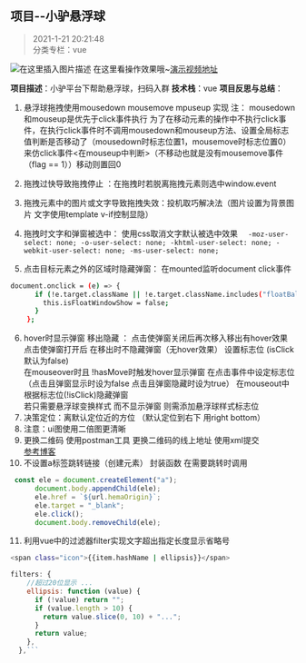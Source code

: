 ## 项目--小驴悬浮球
> 2021-1-21 20:21:48 
<br>分类专栏：vue  

![在这里插入图片描述](https://img-blog.csdnimg.cn/20210323105539941.jpg?x-oss-process=image/watermark,type_ZmFuZ3poZW5naGVpdGk,shadow_10,text_aHR0cHM6Ly9ibG9nLmNzZG4ubmV0L3FxXzQ2MzYzNzkw,size_16,color_FFFFFF,t_70#pic_center)
在这里看操作效果哦~[演示视频地址](https://blog.csdn.net/qq_46363790/article/details/115110112)


**项目描述**：小驴平台下帮助悬浮球，扫码入群
**技术栈**：vue 
**项目反思与总结**：
1. 悬浮球拖拽使用mousedown mousemove mpuseup 实现                                    注： mousedown 和mouseup是优先于click事件执行
为了在移动元素的操作中不执行click事件，在执行click事件时不调用mousedown和mouseup方法、设置全局标志值判断是否移动了（mousedown时标志位置1，mousemove时标志位置0）来仿click事件<在mouseup中判断>（不移动也就是没有mousemove事件（flag == 1））移动则置回0
2. 拖拽过快导致拖拽停止 ：在拖拽时若脱离拖拽元素则选中window.event
3. 拖拽元素中的图片或文字导致拖拽失效：投机取巧解决法（图片设置为背景图片 文字使用template v-if控制显隐）
4. 拖拽时文字和弹窗被选中： 使用css取消文字默认被选中效果
 `  -moz-user-select: none;
        -o-user-select: none;
        -khtml-user-select: none;
        -webkit-user-select: none;
        -ms-user-select: none;`
   
5. 点击目标元素之外的区域时隐藏弹窗： 在mounted监听document click事件             

```bash
document.onclick = (e) => {
      if (!e.target.className || !e.target.className.includes("floatBall")) {
        this.isFloatWindowShow = false;
      }
    };
```

6. hover时显示弹窗 移出隐藏 ： 点击使弹窗关闭后再次移入移出有hover效果 点击使弹窗打开后 在移出时不隐藏弹窗（无hover效果）                                                                                                                          设置标志位  (isClick默认为false)        
在mouseover时且 !hasMove时触发hover显示弹窗
在点击事件中设定标志位（点击且弹窗显示时设为false 点击且弹窗隐藏时设为true） 
在mouseout中根据标志位(!isClick)隐藏弹窗                                                    
若只需要悬浮球变换样式 而不显示弹窗 则需添加悬浮球样式标志位                                                                                                  
7. 决策定位：离默认定位近的方位 （默认定位到右下 用right bottom）
8. 注意：ui图使用二倍图更清晰
9. 更换二维码  使用postman工具 更换二维码的线上地址  使用xml提交  
[参考博客](https://blog.csdn.net/fxbin123/article/details/80428216)
10. 不设置a标签跳转链接（创建元素）                                                                                           封装函数 在需要跳转时调用
```javascript
 const ele = document.createElement("a");
      document.body.appendChild(ele);
      ele.href = `${url.hemaOrigin}`;
      ele.target = "_blank";
      ele.click();
      document.body.removeChild(ele);
```            
11. 利用vue中的过滤器filter实现文字超出指定长度显示省略号
```bash
<span class="icon">{{item.hashName | ellipsis}}</span>
```
```javascript
filters: {
    //超过20位显示 ...
    ellipsis: function (value) {
      if (!value) return "";
      if (value.length > 10) {
        return value.slice(0, 10) + "...";
      }
      return value;
    },
  },```
